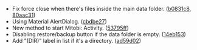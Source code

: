 - Fix force close when there's files inside the main data folder. ([b0831c8](https://github.com/HaruByte/Mitobi/commit/b0831c8), [80aac31](https://github.com/HaruByte/Mitobi/commit/80aac31))
- Using Material AlertDialog. ([cbdbe27](https://github.com/HaruByte/Mitobi/commit/cbdbe27))
- New method to start Mitobi: Activity. ([53795ff](https://github.com/HaruByte/Mitobi/commit/53795ff))
- Disabling restore/backup button if the data folder is empty. ([14eb153](https://github.com/HaruByte/Mitobi/commit/14eb153))
- Add "(DIR)" label in list if it's a directory. ([ad59d02](https://github.com/HaruByte/Mitobi/commit/ad59d02))